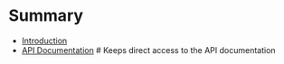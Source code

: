 # Summary

* [Introduction](README.md)
* [API Documentation](openapi.json)  # Keeps direct access to the API documentation
